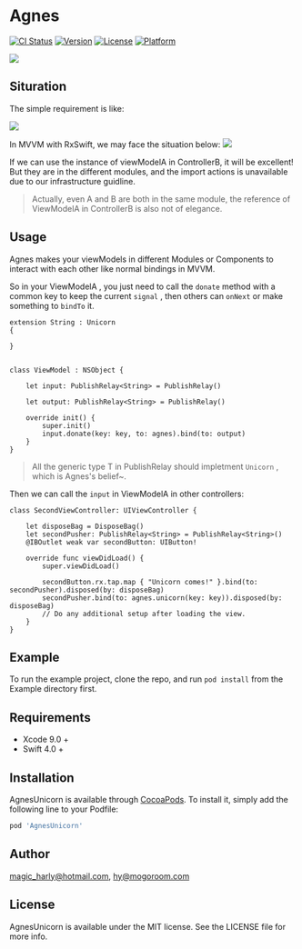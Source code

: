 # Agnes
[![CI Status](https://img.shields.io/travis/magic_harly@hotmail.com/AgnesUnicorn.svg?style=flat)](https://travis-ci.org/magic_harly@hotmail.com/AgnesUnicorn)
[![Version](https://img.shields.io/cocoapods/v/AgnesUnicorn.svg?style=flat)](https://cocoapods.org/pods/AgnesUnicorn)
[![License](https://img.shields.io/cocoapods/l/AgnesUnicorn.svg?style=flat)](https://cocoapods.org/pods/AgnesUnicorn)
[![Platform](https://img.shields.io/cocoapods/p/AgnesUnicorn.svg?style=flat)](https://cocoapods.org/pods/AgnesUnicorn)


![](https://ws4.sinaimg.cn/large/006tKfTcgy1ftk7eomsggj30rs0butbf.jpg)

## Situration

The simple requirement is like:

![](https://ws2.sinaimg.cn/large/006tKfTcgy1ftjxewsb9ug309x0hxdgg.gif)

In MVVM with RxSwift,  we may face the situation below:
![](https://ws4.sinaimg.cn/large/006tKfTcgy1ftjwu3t0wyj31kw0zk10j.jpg)

If we can use the instance of viewModelA in ControllerB, it will be excellent! But they are in the different modules, and the import actions is unavailable due to our infrastructure guidline.

> Actually, even A and B are both in the same module, the reference of ViewModelA in ControllerB is also not of elegance.



## Usage

Agnes makes your viewModels in different Modules or Components to interact with each other like normal bindings in MVVM.

So in your ViewModelA , you just need to call the `donate` method with a common key to keep the current `signal` , then others can `onNext` or make something to `bindTo` it.


	extension String : Unicorn
	{
	    
	}
	
	
	class ViewModel : NSObject {
	    
	    let input: PublishRelay<String> = PublishRelay()
	    
	    let output: PublishRelay<String> = PublishRelay()
	    
	    override init() {
	        super.init()
	        input.donate(key: key, to: agnes).bind(to: output)
	    }
	}

> All the generic type T in PublishRelay<T> should impletment `Unicorn` , which is Agnes's belief~.

Then we can call the `input` in ViewModelA in other controllers:

	class SecondViewController: UIViewController {
	
	    let disposeBag = DisposeBag()
	    let secondPusher: PublishRelay<String> = PublishRelay<String>()
	    @IBOutlet weak var secondButton: UIButton!
	    
	    override func viewDidLoad() {
	        super.viewDidLoad()
	
	        secondButton.rx.tap.map { "Unicorn comes!" }.bind(to: secondPusher).disposed(by: disposeBag)
	        secondPusher.bind(to: agnes.unicorn(key: key)).disposed(by: disposeBag)
	        // Do any additional setup after loading the view.
	    }
	}

## Example

To run the example project, clone the repo, and run `pod install` from the Example directory first.

## Requirements
- Xcode 9.0 +
- Swift 4.0 +


## Installation

AgnesUnicorn is available through [CocoaPods](https://cocoapods.org). To install
it, simply add the following line to your Podfile:

```ruby
pod 'AgnesUnicorn'
```

## Author

magic_harly@hotmail.com, hy@mogoroom.com

## License

AgnesUnicorn is available under the MIT license. See the LICENSE file for more info.
